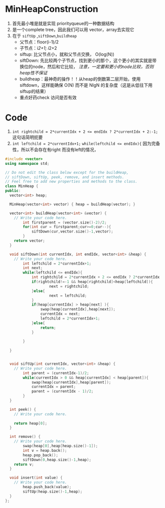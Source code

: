 # MinHeapConstruction

1. 首先最小堆是就是实现 priorityqueue的一种数据结构
2. 是一个complete tree，因此我们可以用 vector，array去实现它
3. 在于 `siftUp` ,`siftDown`,`buildheap`
    * 父节点：floor(i-1)/2
    * 子节点：i*2+1; i*2+2
    * siftup: 比父节点小，就和父节点交换， O(log(N))
    * siftDown: 先比较两个子节点，找到更小的那个，这个更小的其实就是带换位的node，然后和它比较， *注意，一定要和更小的node比较，否则heap性不保证*
    * buildheap：最神奇的操作！！从heap的倒数第二层开始，使用siftdown，这样能确保 O(N) 而不是 NlgN 的复杂度（这是从低往下用siftup的结果）
    * 重点好药check 访问是否有效

# Code
1. `int rightchild = 2*currentIdx + 2 <= endIdx ? 2*currentIdx + 2:-1;` 这句话简明扼要
2. `int leftchild = 2*currentIdx+1;`
	`while(leftchild <= endIdx){`
    因为完备性，所以不会存在有right 而没有left的情况，

```cpp
#include <vector>
using namespace std;

// Do not edit the class below except for the buildHeap,
// siftDown, siftUp, peek, remove, and insert methods.
// Feel free to add new properties and methods to the class.
class MinHeap {
public:
  vector<int> heap;

  MinHeap(vector<int> vector) { heap = buildHeap(vector); }

  vector<int> buildHeap(vector<int> &vector) {
    // Write your code here.
		int firstparent = (vector.size()-2)/2;
		for(int cur = firstparent;cur>=0;cur--){
			siftDown(cur,vector.size()-1,vector);
		}
    return vector;
  }

  void siftDown(int currentIdx, int endIdx, vector<int> &heap) {
    // Write your code here.
		int leftchild = 2*currentIdx+1;
		int next;
		while(leftchild <= endIdx){
			int rightchild = 2*currentIdx + 2 <= endIdx ? 2*currentIdx + 2:-1;
			if(rightchild!=-1 && heap[rightchild]<heap[leftchild]){
					next = rightchild;
			}else{
					next = leftchild;
			}
			if(heap[currentIdx] > heap[next] ){
				swap(heap[currentIdx],heap[next]);
				currentIdx = next;
				leftchild = 2*currentIdx+1;
			}else{
				return;
			}
			
		}
		
  }


  void siftUp(int currentIdx, vector<int> &heap) {
    // Write your code here.
		int parent = (currentIdx-1)/2;
		while(currentIdx > 0 && heap[currentIdx] < heap[parent]){
			swap(heap[currentIdx],heap[parent]);
			currentIdx = parent;
			parent = (currentIdx - 1)/2;
		}
  }

  int peek() {
    // Write your code here.
	
    return heap[0];
  }

  int remove() {
    // Write your code here.
		swap(heap[0],heap[heap.size()-1]);
		int v = heap.back();
		heap.pop_back();
		siftDown(0,heap.size()-1,heap);
    return v;
  }

  void insert(int value) {
    // Write your code here.
		heap.push_back(value);
		siftUp(heap.size()-1,heap);
  }
};
```